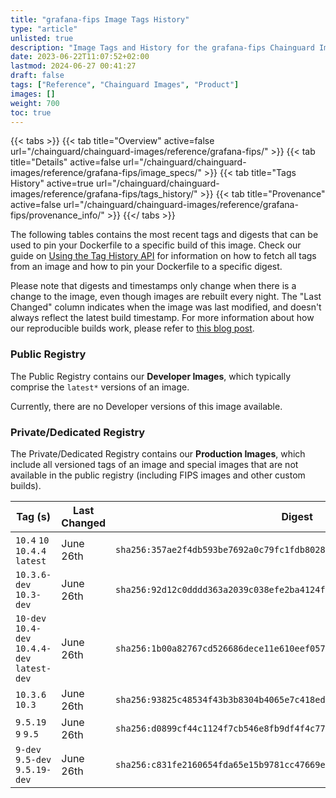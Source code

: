 ```yaml
---
title: "grafana-fips Image Tags History"
type: "article"
unlisted: true
description: "Image Tags and History for the grafana-fips Chainguard Image"
date: 2023-06-22T11:07:52+02:00
lastmod: 2024-06-27 00:41:27
draft: false
tags: ["Reference", "Chainguard Images", "Product"]
images: []
weight: 700
toc: true
---
```


{{< tabs >}}
{{< tab title="Overview" active=false url="/chainguard/chainguard-images/reference/grafana-fips/" >}}
{{< tab title="Details" active=false url="/chainguard/chainguard-images/reference/grafana-fips/image_specs/" >}}
{{< tab title="Tags History" active=true url="/chainguard/chainguard-images/reference/grafana-fips/tags_history/" >}}
{{< tab title="Provenance" active=false url="/chainguard/chainguard-images/reference/grafana-fips/provenance_info/" >}}
{{</ tabs >}}

The following tables contains the most recent tags and digests that can be used to pin your Dockerfile to a specific build of this image. Check our guide on [Using the Tag History API](/chainguard/chainguard-images/using-the-tag-history-api/) for information on how to fetch all tags from an image and how to pin your Dockerfile to a specific digest.

Please note that digests and timestamps only change when there is a change to the image, even though images are rebuilt every night. The "Last Changed" column indicates when the image was last modified, and doesn't always reflect the latest build timestamp. For more information about how our reproducible builds work, please refer to [this blog post](https://www.chainguard.dev/unchained/reproducing-chainguards-reproducible-image-builds).

### Public Registry
The Public Registry contains our **Developer Images**, which typically comprise the `latest*` versions of an image.

Currently, there are no Developer versions of this image available.

### Private/Dedicated Registry
The Private/Dedicated Registry contains our **Production Images**, which include all versioned tags of an image and special images that are not available in the public registry (including FIPS images and other custom builds).

| Tag (s)                                        | Last Changed | Digest                                                                    |
|------------------------------------------------|--------------|---------------------------------------------------------------------------|
|  `10.4` `10` `10.4.4` `latest`                 | June 26th    | `sha256:357ae2f4db593be7692a0c79fc1fdb8028efd20c78333e1f7aa1d1dca45d0d0e` |
|  `10.3.6-dev` `10.3-dev`                       | June 26th    | `sha256:92d12c0dddd363a2039c038efe2ba4124f5343f2d2db3a70c148b1658a6cfdc2` |
|  `10-dev` `10.4-dev` `10.4.4-dev` `latest-dev` | June 26th    | `sha256:1b00a82767cd526686dece11e610eef057a441ea812b26797971a7ef20bc3a87` |
|  `10.3.6` `10.3`                               | June 26th    | `sha256:93825c48534f43b3b8304b4065e7c418ed4a1a7a4a3c7aa44e485e194f9c6023` |
|  `9.5.19` `9` `9.5`                            | June 26th    | `sha256:d0899cf44c1124f7cb546e8fb9df4f4c7701fa0de9e38aff10e293379da3d932` |
|  `9-dev` `9.5-dev` `9.5.19-dev`                | June 26th    | `sha256:c831fe2160654fda65e15b9781cc47669e0c9b3806e08f339e94e73cd6009bae` |

